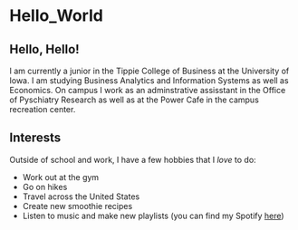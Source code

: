 # Hello_World

## Hello, Hello!

I am currently a junior in the Tippie College of Business at the University of Iowa. I am studying Business Analytics and Information Systems as well as Economics. On campus I work as an adminstrative assisstant in the Office of Pyschiatry Research as well as at the Power Cafe in the campus recreation center.

## Interests

Outside of school and work, I have a few hobbies that I *love* to do:
- Work out at the gym
- Go on hikes
- Travel across the United States
- Create new smoothie recipes
- Listen to music and make new playlists (you can find my Spotify [here](https://open.spotify.com/user/morgantyma)) 
